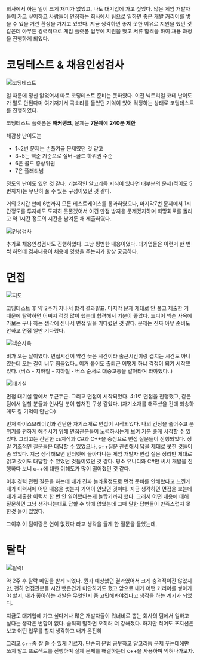 회사에서 하는 일이 크게 재미가 없었고, 나도 대기업에 가고 싶었다. 많은 게임 개발자들이 가고 싶어하고 사람들이 인정하는 회사에서 팀으로 일하면 좋은 개발 커리어를 쌓을 수 있을 거란 환상을 가지고 있었다. 지금 생각하면 좋지 못한 이유로 지원을 했던 것 같은데 아무튼 경력직으로 게임 플랫폼 업무에 지원을 했고 서류 합격을 하여 채용 과정을 진행하게 되었다.

# 코딩테스트 & 채용인성검사

![코딩테스트](https://velog.velcdn.com/images/eugene-doobu/post/34bcdad4-e927-4522-9f46-ba812e8dd980/image.png)

일 때문에 정신 없었어서 따로 코딩테스트 준비는 못하였다. 이전 넥토리얼 코테 난이도가 말도 안된다며 여기저기서 곡소리를 들었던 기억이 있어 걱정하는 상태로 코딩테스트를 진행하였다.

코딩테스트 플랫폼은 **해커랭크**, 문제는 **7문제**에 **240분 제한**

체감상 난이도는

- 1~2번 문제는 손풀기급 문제였던 것 같고
- 3~5는 백준 기준으로 실버~골드 하위권 수준
- 6은 골드 중상위권
- 7은 플래티넘

정도의 난이도 였던 것 같다. 기본적인 알고리듬 지식이 있다면 대부분의 문제(적어도 5번까지)는 무난히 풀 수 있는 구성이였던 것 같다.

거의 2시간 만에 6번까지 모든 테스트케이스를 통과하였으나, 마지막7번 문제에서 1시간정도를 투자해도 도저히 못풀겠어서 이건 만점 방지용 문제겠지하며 희망회로를 돌리고 약 1시간 정도의 시간을 남겨둔 채 제출하였다.

![인성검사](https://velog.velcdn.com/images/eugene-doobu/post/586ee7d0-e84d-4d9d-80c6-13c67cf7db60/image.png)

추가로 채용인성검사도 진행하였다. 그냥 평범한 내용이였다. 대기업들은 이런거 한 번씩 하던데 검사내용이 채용에 영향을 주는지가 항상 궁금하다.

# 면접

![지도](https://velog.velcdn.com/images/eugene-doobu/post/cba411b8-848f-407e-867e-3622ec1bd01b/image.png)

코딩테스트 후 약 2주가 지나서 합격 결과발표. 마지막 문제 제대로 안 풀고 제출한 거 때문에 탈락하면 어쩌지 걱정 많이 했는데 합격해서 기분이 좋았다. 드디어 넥슨 사옥에 가보는 구나 하는 생각에 신나서 면접 일을 기다렸던 것 같다. 문제는 진짜 아무 준비도 안하고 면접 일만 기다렸다.

![넥슨사옥](https://velog.velcdn.com/images/eugene-doobu/post/d130ec8f-966e-4550-94ec-5fc2313abe5f/image.png)

비가 오는 날이였다. 면접시간이 약간 늦은 시간이라 출근시간이랑 겹치는 시간도 아니였는데 오는 길이 너무 힘들었다.. 이거 붙어도 출퇴근 어떻게 하냐 걱정이 되기 시작했었다. (버스 - 지하철 - 지하철 - 버스 순서로 대중교통을 갈아타며 와야했다..)

![대기실](https://velog.velcdn.com/images/eugene-doobu/post/be788f9f-f8f3-494b-acd7-fdc07083e2e6/image.jpg)

면접 대기실 앞에서 두근두근. 그리고 면접이 시작되었다. 4:1로 면접을 진행했고, 같은 팀에서 일할 분들과 인사팀 분이 합쳐진 구성 같았다. (자기소개를 해주셨을 건데 죄송하게도 잘 기억이 안난다)

먼저 아이스브레이킹과 간단한 자기소개로 면접이 시작되었다. 나의 긴장을 풀어주고 분위기를 편하게 해주시기 위해 면접관분들이 노력하시는게 보여 기분 좋게 시작할 수 있었다. 그리고는 간단한 cs지식과 C#과 C++을 중심으로 면접 질문들이 진행되었다. 정말 기초적인 질문들은 대답할 수 있었으나, c++질문 관련해서 답을 제대로 못한 것들이 좀 있었다. 지금 생각해보면 인터넷에 돌아다니는 게임 개발자 면접 질문 정리만 제대로 읽고 갔어도 대답할 수 있었던 것들이였던 것 같다. 평소 유니티와 C#만 써서 개발을 진행하다 보니 c++에 대한 이해도가 많이 떨어졌던 것 같다.

이후 경력 관련 질문을 하는데 내가 진짜 놀라울정도로 면접 준비를 안해왔다고 느낀게 내가 이력서에 어떤 내용을 썻는지 기억이 안났던 것이다. 지금 생각하면 면접을 보는데 내가 제출한 이력서 한 번 안 읽어봤다는게 놀랍기까지 했다. 그래서 어떤 내용에 대해 질문하면 그냥 생각나는대로 답할 수 밖에 없었는데 그때 말한 답변들이 만족스럽지 못한것 들이 있었다.

그이후 이 팀이랑은 연이 없겠다 라고 생각을 들게 한 질문을 들었는데, 

# 탈락

![탈락!](https://velog.velcdn.com/images/eugene-doobu/post/ff715671-8321-4083-8b90-14d72d2cec68/image.png)

약 2주 후 탈락 메일을 받게 되었다. 뭔가 예상했던 결과였어서 크게 충격적이진 않았지만, 괜히 면접관분들 시간 뺏은건가 미안하기도 했고 앞으로 내가 어떤 커리어를 쌓아가야 할지, 내가 좋아하는 개발은 무엇인지 좀 고민해봐야겠다고 생각을 하는 계기가 되었다.

지금도 대기업에 가고 싶다거나 많은 개발자들이 워너비로 뽑는 회사의 팀에서 일하고 싶다는 생각은 변함이 없다. 솔직히 말하면 오히려 더 강해졌다. 하지만 적어도 포지션은 보고 어떤 업무를 할지 생각하고 내가 온전히 

그리고 c++좀 잘 쓸 수 있게 기르자. 단순히 문법 공부하고 알고리듬 문제 푸는데에만 쓰지 말고 프로젝트를 진행하며 실제 문제를 해결하는데 c++을 사용하며 익혀나가보자.